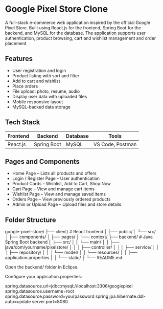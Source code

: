 # Google Pixel Store Clone

A full-stack e-commerce web application inspired by the official Google Pixel Store. Built using React.js for the frontend, Spring Boot for the backend, and MySQL for the database. The application supports user authentication, product browsing, cart and wishlist management and order placement

## Features

- User registration and login
- Product listing with sort and filter
- Add to cart and wishlist
- Place orders
- File upload: photo, resume, audio
- Display user data with uploaded files
- Mobile responsive layout
- MySQL-backed data storage

## Tech Stack

| Frontend | Backend     | Database | Tools         |
|----------|-------------|----------|---------------|
| React.js | Spring Boot | MySQL    | VS Code, Postman |

## Pages and Components

- Home Page – Lists all products and offers
- Login / Register Page – User authentication
- Product Cards – Wishlist, Add to Cart, Shop Now
- Cart Page – View and manage cart items
- Wishlist Page – View and manage saved items
- Orders Page – View previously ordered products
- Admin or Upload Page – Upload files and store details

## Folder Structure
google-pixel-store/
├── client/ # React frontend
│ ├── public/
│ └── src/
│ ├── components/
│ ├── pages/
│ └── context/
├── backend/ # Java Spring Boot backend
│ ├── src/
│ │ └── main/
│ │ ├── java/com/yourname/pixelstore/
│ │ │ ├── controller/
│ │ │ ├── service/
│ │ │ ├── repository/
│ │ │ └── model/
│ │ └── resources/
│ │ ├── application.properties
│ │ └── static/
├
└── README.md


Open the backend/ folder in Eclipse.


Configure your application.properties:

spring.datasource.url=jdbc:mysql://localhost:3306/googlepixel
spring.datasource.username=root
spring.datasource.password=yourpassword
spring.jpa.hibernate.ddl-auto=update
server.port=8080